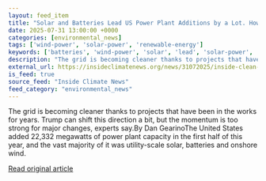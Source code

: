 ```yaml
---
layout: feed_item
title: "Solar and Batteries Lead US Power Plant Additions by a Lot. How Does This Square With the Trump Administration’s Agenda?"
date: 2025-07-31 13:00:00 +0000
categories: [environmental_news]
tags: ['wind-power', 'solar-power', 'renewable-energy']
keywords: ['batteries', 'wind-power', 'solar', 'lead', 'solar-power', 'renewable-energy']
description: "The grid is becoming cleaner thanks to projects that have been in the works for years"
external_url: https://insideclimatenews.org/news/31072025/inside-clean-energy-solar-and-batteries-lead-us-power/
is_feed: true
source_feed: "Inside Climate News"
feed_category: "environmental_news"
---
```


The grid is becoming cleaner thanks to projects that have been in the works for years. Trump can shift this direction a bit, but the momentum is too strong for major changes, experts say.By Dan GearinoThe United States added 22,332 megawatts of power plant capacity in the first half of this year, and the vast majority of it was utility-scale solar, batteries and onshore wind.

[Read original article](https://insideclimatenews.org/news/31072025/inside-clean-energy-solar-and-batteries-lead-us-power/)
